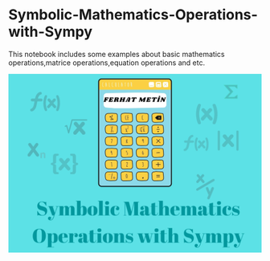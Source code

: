# Symbolic-Mathematics-Operations-with-Sympy
This notebook includes some examples about basic mathematics operations,matrice operations,equation operations and etc.

![](sympy.jpg)
